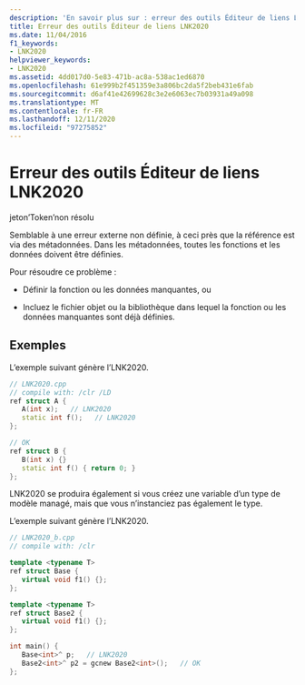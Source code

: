 ```yaml
---
description: 'En savoir plus sur : erreur des outils Éditeur de liens LNK2020'
title: Erreur des outils Éditeur de liens LNK2020
ms.date: 11/04/2016
f1_keywords:
- LNK2020
helpviewer_keywords:
- LNK2020
ms.assetid: 4dd017d0-5e83-471b-ac8a-538ac1ed6870
ms.openlocfilehash: 61e999b2f451359e3a806bc2da5f2beb431e6fab
ms.sourcegitcommit: d6af41e42699628c3e2e6063ec7b03931a49a098
ms.translationtype: MT
ms.contentlocale: fr-FR
ms.lasthandoff: 12/11/2020
ms.locfileid: "97275852"
---
```

# <a name="linker-tools-error-lnk2020"></a>Erreur des outils Éditeur de liens LNK2020

jeton’Token’non résolu

Semblable à une erreur externe non définie, à ceci près que la référence est via des métadonnées. Dans les métadonnées, toutes les fonctions et les données doivent être définies.

Pour résoudre ce problème :

- Définir la fonction ou les données manquantes, ou

- Incluez le fichier objet ou la bibliothèque dans lequel la fonction ou les données manquantes sont déjà définies.

## <a name="examples"></a>Exemples

L’exemple suivant génère l’LNK2020.

```cpp
// LNK2020.cpp
// compile with: /clr /LD
ref struct A {
   A(int x);   // LNK2020
   static int f();   // LNK2020
};

// OK
ref struct B {
   B(int x) {}
   static int f() { return 0; }
};
```

LNK2020 se produira également si vous créez une variable d’un type de modèle managé, mais que vous n’instanciez pas également le type.

L’exemple suivant génère l’LNK2020.

```cpp
// LNK2020_b.cpp
// compile with: /clr

template <typename T>
ref struct Base {
   virtual void f1() {};
};

template <typename T>
ref struct Base2 {
   virtual void f1() {};
};

int main() {
   Base<int>^ p;   // LNK2020
   Base2<int>^ p2 = gcnew Base2<int>();   // OK
};
```
